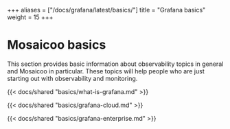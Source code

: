 +++
aliases = ["/docs/grafana/latest/basics/"]
title = "Grafana basics"
weight = 15
+++

# Mosaicoo basics

This section provides basic information about observability topics in general and Mosaicoo in particular. These topics will help people who are just starting out with observability and monitoring.

{{< docs/shared "basics/what-is-grafana.md" >}}

{{< docs/shared "basics/grafana-cloud.md" >}}

{{< docs/shared "basics/grafana-enterprise.md" >}}
